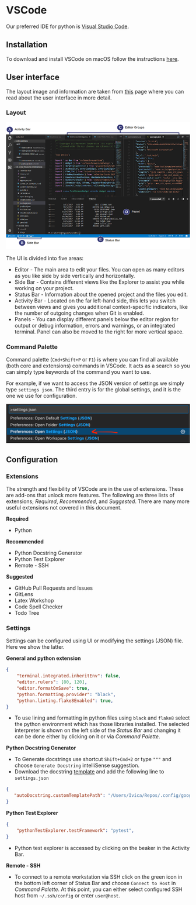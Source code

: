 # VSCode

Our preferred IDE for python is [Visual Studio Code](https://code.visualstudio.com/).

## Installation

To download and install VSCode on macOS follow the instructions [here](https://code.visualstudio.com/docs/setup/mac).

## User interface

The layout image and information are taken from [this](https://code.visualstudio.com/docs/getstarted/userinterface) page where you can read about the user interface in more detail.

### Layout

![Layout](./figures/layout.png)

The UI is divided into five areas:

 - Editor - The main area to edit your files. You can open as many editors as you like side by side vertically and horizontally.
 - Side Bar - Contains different views like the Explorer to assist you while working on your project.
 - Status Bar - Information about the opened project and the files you edit.
 - Activity Bar - Located on the far left-hand side, this lets you switch between views and gives you additional context-specific indicators, like the number of outgoing changes when Git is enabled.
 - Panels - You can display different panels below the editor region for output or debug information, errors and warnings, or an integrated terminal. Panel can also be moved to the right for more vertical space.

### Command Palette

Command palette (`Cmd+Shift+P` or `F1`) is where you can find all available (both core and extensions) commands in VSCode. It acts as a search so you can simply type keywords of the command you want to use.

For example, if we want to access the JSON version of settings we simply type `settings json`. The third entry is for the global settings, and it is the one we use for configuration.

<!-- ![Settings](./figures/settings.png?s=600) -->
<img src="./figures/settings.png" width="600">


## Configuration


### Extensions

The strength and flexibility of VSCode are in the use of extensions. These are add-ons that unlock more features. The following are three lists of extensions; *Required*, *Recommended*, and *Suggested*. There are many more useful extensions not covered in this document.

**Required**
 - Python

**Recommended**
 - Python Docstring Generator
 - Python Test Explorer
 - Remote - SSH

**Suggested**
 - GitHub Pull Requests and Issues
 - GitLens
 - Latex Workshop
 - Code Spell Checker
 - Todo Tree

### Settings

Settings can be configured using UI or modifying the settings (JSON) file. Here we show the latter. 

**General and python extension**

```JSON
{
    "terminal.integrated.inheritEnv": false,
    "editor.rulers": [80, 120],
    "editor.formatOnSave": true,
    "python.formatting.provider": "black",
    "python.linting.flake8Enabled": true,
}
```

 - To use lining and formatting in python files using `black` and `flake8` select the python environment which has those libraries installed. The selected interpreter is shown on the left side of the *Status Bar* and changing it can be done either by clicking on it or via *Command Palette*.

**Python Docstring Generator**

 - To Generate docstrings use shortcut `Shift+Cmd+2` or type `"""` and choose `Generate Docstring` intelliSense suggestion.
 - Download the docstring [template](./resources/google.mustache) and add the following line to `settings.json`

 ```JSON
{
    "autoDocstring.customTemplatePath": "/Users/Ivica/Repos/.config/google.mustache",
}
 ```

**Python Test Explorer**

```JSON
{
    "pythonTestExplorer.testFramework": "pytest",
}
```

 - Python test explorer is accessed by clicking on the beaker in the Activity Bar.

**Remote - SSH**

 - To connect to a remote workstation via SSH click on the green icon in the bottom left corner of Status Bar and choose `Connect to Host` in *Command Palette*. At this point, you can either select configured SSH host from `~/.ssh/config` or enter `user@host`.